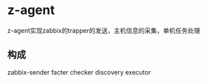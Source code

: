 # z-agent
z-agent实现zabbix的trapper的发送，主机信息的采集，单机任务处理

## 构成
 zabbix-sender
 facter
 checker
 discovery
 executor
